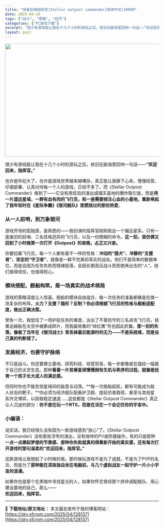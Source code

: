 ```yaml
---
title: "恒星前哨指挥官|Stellar outpost commander|简体中文|1006M"
date: 2025-04-24
tags: ["战斗", "策略", "经济"]
categories: ["PC游戏下载"]
excerpt: "很少有游戏能让我在十几个小时的游玩之后，依旧在脑海里回响一句话——“欢迎回来，指挥官。” 也许是年纪大了，也许是游戏世界越来越嘈杂，真正能让我静下心来，慢慢经营、仔细部署、认真对待每一个人的游戏，已经不多了。而《Stellar Outpost Commander》做到了——它没有用炫目的演出或铺天盖&hellip;"
layout: post
---
```


<img class="aligncenter size-full wp-image-128138" src="https://sky.sfcrom.com/wp-content/uploads/2025/04/202504240215288.webp" alt="" width="660" height="370" />
<p class="" data-start="168" data-end="216">很少有游戏能让我在十几个小时的游玩之后，依旧在脑海里回响一句话——<strong data-start="201" data-end="216">“欢迎回来，指挥官。”</strong></p>
<p class="" data-start="218" data-end="402">也许是年纪大了，也许是游戏世界越来越嘈杂，真正能让我静下心来，慢慢经营、仔细部署、认真对待每一个人的游戏，已经不多了。而《Stellar Outpost Commander》做到了——它没有用炫目的演出或铺天盖地的爆炸吸引我，而是<strong data-start="333" data-end="401">用一片遥远星域、一群有血有肉的飞行员，和一座需要倾注心血的小基地，重新唤起了我年轻时在《星际争霸》《银河舰队》里燃烧过的那份热爱</strong>。</p>

<h3 class="" data-start="404" data-end="423"><strong data-start="408" data-end="423">从一人前哨，到万象银河</strong></h3>
<p class="" data-start="425" data-end="531">游戏开场的孤独感，是熟悉的——我扮演的指挥官刚刚抵达一个偏远星系，只有一座废旧的前哨、三名性格迥异的飞行员，以及一份模糊的命令。<strong data-start="489" data-end="531">这一刻，我仿佛又回到了小时候第一次打开《Outpost》的夜晚，忐忑又兴奋。</strong></p>
<p class="" data-start="533" data-end="659">你要招募飞行员，每一个人都有着不一样的性格：<strong data-start="555" data-end="584">冲动的“猎犬”、冷静的“支援者”、坚定的“守卫者”</strong>，就像是一群不完美却真实的战友。他们不是简单的数据单位，而是会因为任务失败而情绪低落，会因长期高压战斗而拒绝再出击的“人”。他们值得信任，也值得担心。</p>

<h3 class="" data-start="661" data-end="689"><strong data-start="665" data-end="689">模块搭配、舰船构筑，是一场真实的战术棋局</strong></h3>
<p class="" data-start="691" data-end="775">游戏的策略深度让人惊喜。舰船的模块自由组合，每一次任务的准备都像是在做一场复杂的布阵。<strong data-start="734" data-end="775">火力？支援？隐形？反制？你必须根据飞行员的性格与舰船适配度，做出正确决策。</strong></p>
<p class="" data-start="777" data-end="898">曾有一次，我低估了一场护航任务的难度，派出了不善防守的三名进攻飞行员，结果运输船在太空中被撕成碎片，而我最倚重的“绯红鹰”号也因此折翼。<strong data-start="845" data-end="898">那一刻的失落，像极了当年在《银河战士》里丢掉最后能源时的无力——不是系统难，而是自己真的判断错了。</strong></p>

<h3 class="" data-start="900" data-end="919"><strong data-start="904" data-end="919">发展经济，也要守护脉络</strong></h3>
<p class="" data-start="921" data-end="1011">不只是战斗。你还要建立基地、研究科技、经营贸易，每一步都像是在描绘一幅属于自己的太空生态。那种<strong data-start="968" data-end="1011">看着一片贫瘠星球慢慢拥有生机与秩序的过程，就像是抚育一个孩子长大成人的满足感。</strong></p>
<p class="" data-start="1013" data-end="1172">但同时你也不能忽视星域间的敌意与动荡。**每一次舰船起航，都有可能成为敌人伏击的靶子。**你必须为经济舰队配备护卫舰、提前侦查路径，甚至与其他星系外交博弈，以获取稳定通道……这些都是《Stellar Outpost Commander》真正让人沉迷的部分：<strong data-start="1141" data-end="1172">你不是在玩一个RTS，而是在活在一个会记住你的宇宙中。</strong></p>

<h3 class="" data-start="1174" data-end="1182">小编语：</h3>
<p class="" data-start="1184" data-end="1325">说实话，我已经很久没有因为一款游戏感到“放心”了。《Stellar Outpost Commander》没有那些浮夸的演出，没有喧哗的PV或热搜操作，有的只是那种<strong data-start="1265" data-end="1325">一点一点建起梦想的节奏感、那种你失败就真的得重新开始的真实感，还有每次打开游戏时那句温柔的“欢迎回来，指挥官。”</strong></p>
<p class="" data-start="1327" data-end="1409">这款游戏让我想起了小时候的我，那时候玩游戏不是为了成就，不是为了PVP的名次，而是为了<strong data-start="1370" data-end="1409">那种能在深夜独自坐在电脑前，与几个虚拟战友一起守护一片小小宇宙的浪漫。</strong></p>
<p class="" data-start="1411" data-end="1475">如果你也是那个在黑暗中寻找星光的人，如果你怀念曾经那个拼命调配舰队、用心建设基地的自己，那么——<br data-start="1459" data-end="1462" /><strong data-start="1462" data-end="1475">欢迎回来，指挥官。</strong></p>

---
📖 **下载地址/原文地址：** 本文最初发布于我的博客网站：[https://sky.sfcrom.com/2025/04/128137](https://sky.sfcrom.com/2025/04/128137)

